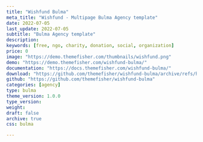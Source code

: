 ```yaml
---
title: "Wishfund Bulma"
meta_title: "Wishfund - Multipage Bulma Agency template"
date: 2022-07-05
last_update: 2022-07-05
subtitle: "Bulma Agency template"
description:
keywords: [free, ngo, charity, donation, social, organization]
price: 0
image: "https://demo.themefisher.com/thumbnails/wishfund.png"
demo: "https://demo.themefisher.com/wishfund-bulma/"
documentation: "https://docs.themefisher.com/wishfund-bulma/"
download: "https://github.com/themefisher/wishfund-bulma/archive/refs/heads/main.zip"
github: "https://github.com/themefisher/wishfund-bulma"
categories: [agency]
type: bulma
theme_version: 1.0.0
type_version:
weight:
draft: false
archive: true
css: bulma

---
```

